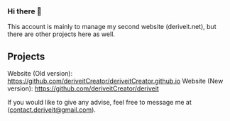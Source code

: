 ### Hi there 👋

This account is mainly to manage my second website (deriveit.net), but there are other projects here as well.

## Projects
Website (Old version): https://github.com/deriveitCreator/deriveitCreator.github.io
Website (New version): https://github.com/deriveitCreator/deriveit

If you would like to give any advise, feel free to message me at (contact.deriveit@gmail.com).
